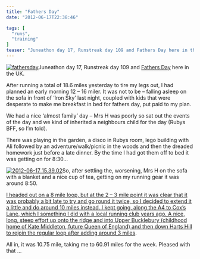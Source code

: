 ```yaml
---
title: "Fathers Day"
date: "2012-06-17T22:38:46"

tags: [
  "runs",
  "training"
]
teaser: "Juneathon day 17, Runstreak day 109 and Fathers Day here in the UK. After running a total of 18.6 miles yesterday to tire my legs out, I had planned an early morning 12 – 16 miler. It was not to be – falling asleep on the sofa in front of ‘Iron Sky’ last night, coupled [&hellip;]\n"
---
```

[![fathersday](fathersday_thumb.jpg "fathersday")](https://kennetrunner.com/wp-content/uploads/2012/06/fathersday.jpg)Juneathon day 17, Runstreak day 109 and [Fathers Day](http://en.wikipedia.org/wiki/Father's_Day) here in the UK.

After running a total of 18.6 miles yesterday to tire my legs out, I had planned an early morning 12 – 16 miler. It was not to be – falling asleep on the sofa in front of ‘Iron Sky’ last night, coupled with kids that were desperate to make me breakfast in bed for fathers day, put paid to my plan.

We had a nice ‘almost family’ day – Mrs H was poorly so sat out the events of the day and we kind of inherited a neighbours child for the day (Rubys BFF, so I’m told).

There was playing in the garden, a disco in Rubys room, lego building with Ali followed by an adventure/walk/picnic in the woods and then the dreaded homework just before a late dinner. By the time I had got them off to bed it was getting on for 8:30…  

[![2012-06-17 15.39.02](2012-06-17-15.39.02_thumb.jpg "2012-06-17 15.39.02")](https://kennetrunner.com/wp-content/uploads/2012/06/2012-06-17-15.39.02.jpg)So, after settling the, worsening, Mrs H on the sofa with a blanket and a nice cup of tea, getting on my running gear it was around 8:50.

[I headed out on a 8 mile loop, but at the 2 – 3 mile point it was clear that it was probably a bit late to try and go round it twice, so I decided to extend it a little and do around 10 miles instead. I kept going, along the A4 to Cox’s Lane, which I something I did with a local running club years ago. A nice, long, steep effort up onto the ridge and into Upper Bucklebury (childhood home of Kate Middleton, future Queen of England) and then down Harts Hill to rejoin the regular loop after adding around 3 miles](http://runkeeper.com/user/kjhughes/activity/95805844?&mobile=false).

All in, it was 10.75 mile, taking me to 60.91 miles for the week. Pleased with that …
